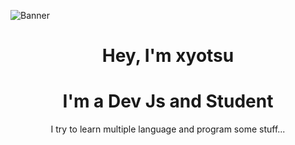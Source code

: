 ![Banner](https://www.ecranlarge.com/media/cache/1600x1200/uploads/articles/001/381/294/solo-leveling-couverture-tome-1-chugong-dubu-redice-studio-1381292-large.jpg)
<h1 align="center">Hey, I'm xyotsu</h1>
<h1 align='center'>I'm a Dev Js and Student</h1>

<p align='center'>I try to learn multiple language and program some stuff...</p>
